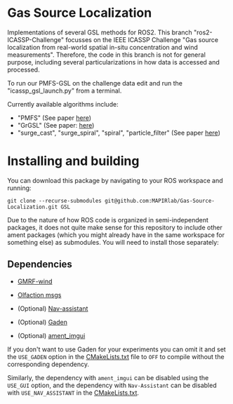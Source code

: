 # Gas Source Localization
Implementations of several GSL methods for ROS2.
This branch "ros2-ICASSP-Challenge" focusses on the IEEE ICASSP Challenge "Gas source localization from real-world spatial in-situ concentration and wind measurements".
Therefore, the code in this branch is not for general purpose, including several particularizations in how data is accessed and processed.

To run our PMFS-GSL on the challenge data edit and run the "icassp_gsl_launch.py" from a terminal.

Currently available algorithms include:

- "PMFS" (See paper [here](https://ieeexplore.ieee.org/document/10592836))
- "GrGSL" (See paper: [here](https://ieeexplore.ieee.org/document/9347683))
- "surge_cast", "surge_spiral", "spiral", "particle_filter" (See paper [here](https://dl.acm.org/doi/10.1145/3378184.3378220))

# Installing and building
You can download this package by navigating to your ROS workspace and running:

`git clone --recurse-submodules git@github.com:MAPIRlab/Gas-Source-Localization.git GSL`

Due to the nature of how ROS code is organized in semi-independent packages, it does not quite make sense for this repository to include other ament packages (which you might already have in the same workspace for something else) as submodules. You will need to install those separately:

## Dependencies

- [GMRF-wind](https://github.com/MAPIRlab/GMRF-wind)
- [Olfaction msgs](https://github.com/MAPIRlab/olfaction_msgs)

- (Optional) [Nav-assistant](https://github.com/MAPIRlab/navigation-assistant)
- (Optional) [Gaden](https://github.com/MAPIRlab/gaden)
- (Optional) [ament_imgui](https://github.com/PepeOjeda/ament_imgui)


If you don't want to use Gaden for your experiments you can omit it and set the `USE_GADEN` option in the [CMakeLists.txt](gsl_server/CMakeLists.txt) file to `OFF` to compile without the corresponding dependency.

Similarly, the dependency with `ament_imgui` can be disabled using the `USE_GUI` option, and the dependency with `Nav-Assistant` can be disabled with `USE_NAV_ASSISTANT` in the [CMakeLists.txt](gsl_server/CMakeLists.txt).
